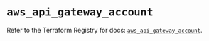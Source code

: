 # `aws_api_gateway_account`

Refer to the Terraform Registry for docs: [`aws_api_gateway_account`](https://registry.terraform.io/providers/hashicorp/aws/6.5.0/docs/resources/api_gateway_account).
